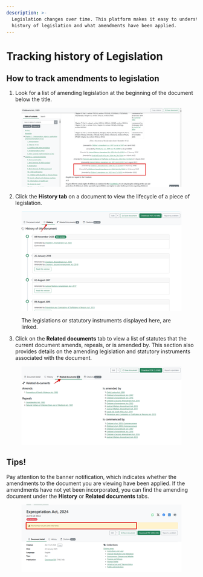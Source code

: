 ```yaml
---
description: >-
  Legislation changes over time. This platform makes it easy to understand the
  history of legislation and what amendments have been applied.
---
```


# Tracking history of Legislation

## How to track amendments to legislation&#x20;

1. Look for a list of amending legislation at the beginning of the document below the title.

<figure><img src=".gitbook/assets/legislation 7 (1).png" alt=""><figcaption></figcaption></figure>

2. Click the **History tab** on a document to view the lifecycle of a piece of legislation.

<figure><img src=".gitbook/assets/legislation 8.png" alt=""><figcaption><p>The legislations or statutory instruments displayed here, are linked.</p></figcaption></figure>

3. Click on the **Related documents** tab to view a list of statutes that the current document amends, repeals, or is amended by. This section also provides details on the amending legislation and statutory instruments associated with the document.

<figure><img src=".gitbook/assets/legislation 9.png" alt=""><figcaption></figcaption></figure>

## Tips!

Pay attention to the banner notification, which indicates whether the amendments to the document you are viewing have been applied. If the amendments have not yet been incorporated, you can find the amending document under the **History** or **Related documents** tabs.

<figure><img src=".gitbook/assets/legislation 10.png" alt=""><figcaption></figcaption></figure>
